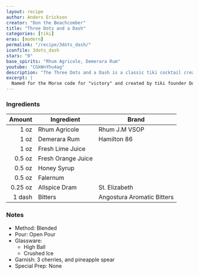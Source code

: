 ```yaml
---
layout: recipe
author: Anders Erickson
creator: "Don the Beachcomber"
title: "Three Dots and a Dash"
categories: [tiki]
eras: [modern]
permalink: "/recipe/3dots_dash/"
iconfile: 3dots_dash
stars: "0"
base_spirits: "Rhum Agricole, Demerara Rum"
youtube: "CGkWnYhu4ag"
description: "The Three Dots and a Dash is a classic tiki cocktail created by Donn Beach during World War II, with a name that means &#quote;Victory&#quote; in Morse code. It's a complex and spicy rum drink, balanced by tropical fruit and honey."
excerpt: |
  Named for the Morse code for "victory" and created by tiki founder Donn Beach during WWII, the Three Dots and a Dash is a multilayered classic that combines multiple rums, fresh juices, and a pair of spiced liqueurs. It uses both rhum agricole and aged rum for a unique base, which is layered with citrus from orange and lime juice, and rich sweetness from honey syrup. The complex spice profile comes from falernum and allspice dram, all shaken with crushed ice and garnished with three cherries and a pineapple frond to represent the dots and a dash. The resulting cocktail is a quintessential example of tiki's intricate balance of fruity, sweet, and spicy notes.
---
```


### Ingredients

|  Amount | Ingredient         | Brand                      |
| ------: | ------------------ | -------------------------- |
|    1 oz | Rhum Agricole      | Rhum J.M VSOP              |
|    1 oz | Demerara Rum       | Hamilton 86                |
|    1 oz | Fresh Lime Juice   |
|  0.5 oz | Fresh Orange Juice |
|  0.5 oz | Honey Syrup        |
|  0.5 oz | Falernum           |
| 0.25 oz | Allspice Dram      | St. Elizabeth              |
|  1 dash | Bitters            | Angostura Aromatic Bitters |

### Notes

- Method: Blended
- Pour: Open Pour
- Glassware: 
  - High Ball
  - Crushed Ice
- Garnish: 3 cherries, and pineapple spear
- Special Prep: None
